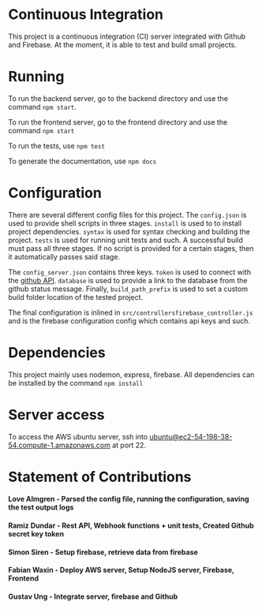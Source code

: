 # Continuous Integration
This project is a continuous integration (CI) server integrated with Github and Firebase. At the moment, it is able to test and build small projects.

# Running
To run the backend server, go to the backend directory and use the command `npm start`.

To run the frontend server, go to the frontend directory and use the command `npm start`

To run the tests, use `npm test`

To generate the documentation, use `npm docs`

# Configuration
There are several different config files for this project. The `config.json` is used to provide shell scripts in three stages. `install` is used to to install project dependencies. `syntax` is used for syntax checking and building the project. `tests` is used for running unit tests and such. A successful build must pass all three stages. If no script is provided for a certain stages, then it automatically passes said stage.

The `config_server.json` contains three keys. `token` is used to connect with the [github API](https://developer.github.com/v3/repos/statuses/). `database` is used to provide a link to the database from the github status message. Finally, `build_path_prefix` is used to set a custom build folder location of the tested project.

The final configuration is inlined in `src/controllersfirebase_controller.js` and is the firebase configuration config which contains api keys and such.

# Dependencies
This project mainly uses nodemon, express, firebase. All dependencies can be installed by the command `npm install`

# Server access
To access the AWS ubuntu server, ssh into ubuntu@ec2-54-198-38-54.compute-1.amazonaws.com at port 22.

# Statement of Contributions
  #### Love Almgren - Parsed the config file, running the configuration, saving the test output logs
  #### Ramiz Dundar - Rest API, Webhook functions + unit tests, Created Github secret key token
  #### Simon Siren - Setup firebase, retrieve data from firebase
  #### Fabian Waxin - Deploy AWS server, Setup NodeJS server, Firebase, Frontend
  #### Gustav Ung - Integrate server, firebase and Github 
